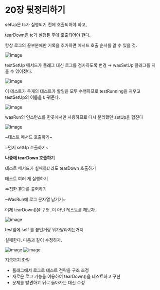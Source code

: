 # 20장 뒷정리하기

setUp은 tc가 실행되기 전에 호출되어야 하고,

tearDown은 tc가 실행된 후에 호출되어야 한다.

항상 로그의 끝부분에만 기록을 추가하면 메서드 호출 순서를 알 수 있을 것.

![image](https://github.com/KonCC/test-driven-development/assets/102205852/4fe86f6c-413c-45c7-b2ad-16b30ec2e39b)


testSetUp 메서드가 플래그 대신 로그를 검사하도록 변경 → wasSetUp 플래그를 지울 수 있어졌다.

![image](https://github.com/KonCC/test-driven-development/assets/102205852/dae518c6-2d2e-4722-a1c2-d2e3b3cf874f)


이 테스트가 두개의 테스트가 할일을 모두 수행하므로 testRunning을 지우고 testSetUp의 이름을 바꿔준다.

![image](https://github.com/KonCC/test-driven-development/assets/102205852/adf05412-efea-4964-aa71-7e30d80d969a)


wasRun의 인스턴스를 한곳에서만 사용하므로 다시 분리했던 setUp을 합친다

![image](https://github.com/KonCC/test-driven-development/assets/102205852/572ec267-fdab-4dd0-867a-bbeec6acf218)


~테스트 메서드 호출하기~

~먼저 setUp 호출하기~

**나중에 tearDown 호출하기**

테스트 메서드가 실패하더라도 tearDown 호출하기

테스트 여러 개 실행하기

수집한 결과를 출력하기

~WasRun에 로그 문자열 남기기~

이제 tearDown()을 구현..이 아닌 테스트를 해보자.

![image](https://github.com/KonCC/test-driven-development/assets/102205852/5e0c9342-1972-42d1-a9df-c8629e47c5b7)


test앞에 self 를 붙인거랑 뭐가달라지는거지

실패한다. 다음과 같이 수정하자.

![image](https://github.com/KonCC/test-driven-development/assets/102205852/8cdeedee-3295-4474-b640-110386296268)
![image](https://github.com/KonCC/test-driven-development/assets/102205852/2048953c-0f1f-4b6f-897d-66d95a92955b)



지금까지 한일

-   플래그에서 로그로 테스트 전략을 구조 조정
-   새로운 로그 기능을 이용하여 tearDown()을 테스트하고 구현
-   문제를 발견하고 뒤로 돌아가는 대신 수정
